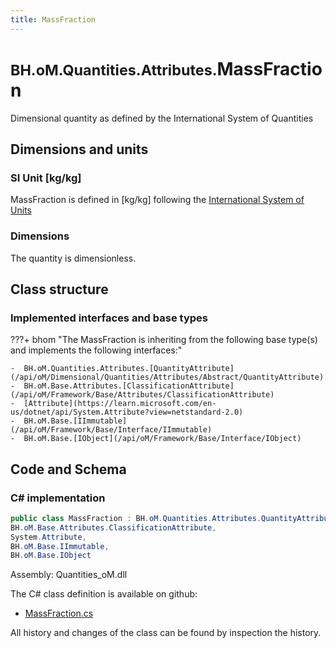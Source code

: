```yaml
---
title: MassFraction
---
```


# <small>BH.oM.Quantities.Attributes.</small>**MassFraction**

Dimensional quantity as defined by the International System of Quantities

## Dimensions and units

### SI Unit [kg/kg]

MassFraction is defined in [kg/kg] following the [International System of Units](https://en.wikipedia.org/wiki/International_System_of_Units) 

### Dimensions

The quantity is dimensionless.


## Class structure

### Implemented interfaces and base types

???+ bhom "The MassFraction is inheriting from the following base type(s) and implements the following interfaces:"

    -  BH.oM.Quantities.Attributes.[QuantityAttribute](/api/oM/Dimensional/Quantities/Attributes/Abstract/QuantityAttribute)
    -  BH.oM.Base.Attributes.[ClassificationAttribute](/api/oM/Framework/Base/Attributes/ClassificationAttribute)
    -  [Attribute](https://learn.microsoft.com/en-us/dotnet/api/System.Attribute?view=netstandard-2.0)
    -  BH.oM.Base.[IImmutable](/api/oM/Framework/Base/Interface/IImmutable)
    -  BH.oM.Base.[IObject](/api/oM/Framework/Base/Interface/IObject)




## Code and Schema

### C# implementation

``` C# title="C#"
public class MassFraction : BH.oM.Quantities.Attributes.QuantityAttribute,
BH.oM.Base.Attributes.ClassificationAttribute,
System.Attribute,
BH.oM.Base.IImmutable,
BH.oM.Base.IObject
```

Assembly: Quantities_oM.dll

The C# class definition is available on github:

- [MassFraction.cs](https://github.com/BHoM/BHoM/blob/develop/Quantities_oM/Attributes\MassFraction.cs)

All history and changes of the class can be found by inspection the history.
